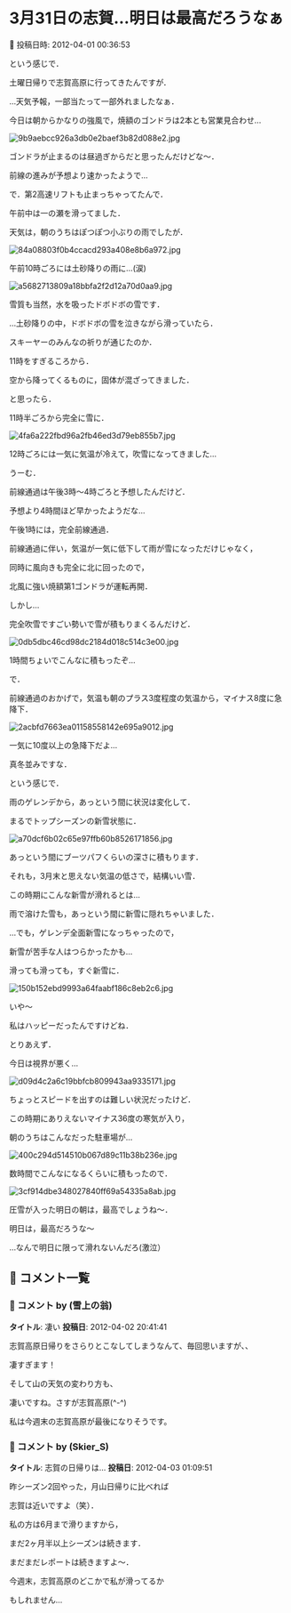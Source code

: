 # 3月31日の志賀…明日は最高だろうなぁ

📅 投稿日時: 2012-04-01 00:36:53

という感じで．


土曜日帰りで志賀高原に行ってきたんですが．





…天気予報，一部当たって一部外れましたなぁ．





今日は朝からかなりの強風で，焼額のゴンドラは2本とも営業見合わせ…




![9b9aebcc926a3db0e2baef3b82d088e2.jpg](images/9b9aebcc926a3db0e2baef3b82d088e2.jpg)




ゴンドラが止まるのは昼過ぎからだと思ったんだけどな～．


前線の進みが予想より速かったようで…


で．第2高速リフトも止まっちゃってたんで．


午前中は一の瀬を滑ってました．





天気は，朝のうちはぽつぽつ小ぶりの雨でしたが．




![84a08803f0b4ccacd293a408e8b6a972.jpg](images/84a08803f0b4ccacd293a408e8b6a972.jpg)




午前10時ごろには土砂降りの雨に…(涙)




![a5682713809a18bbfa2f2d12a70d0aa9.jpg](images/a5682713809a18bbfa2f2d12a70d0aa9.jpg)




雪質も当然，水を吸ったドボドボの雪です．





…土砂降りの中，ドボドボの雪を泣きながら滑っていたら．


スキーヤーのみんなの祈りが通じたのか．


11時をすぎるころから．


空から降ってくるものに，固体が混ざってきました．





と思ったら．


11時半ごろから完全に雪に．




![4fa6a222fbd96a2fb46ed3d79eb855b7.jpg](images/4fa6a222fbd96a2fb46ed3d79eb855b7.jpg)




12時ごろには一気に気温が冷えて，吹雪になってきました…





うーむ．


前線通過は午後3時～4時ごろと予想したんだけど．


予想より4時間ほど早かったようだな…





午後1時には，完全前線通過．


前線通過に伴い，気温が一気に低下して雨が雪になっただけじゃなく，


同時に風向きも完全に北に回ったので，


北風に強い焼額第1ゴンドラが運転再開．





しかし…


完全吹雪ですごい勢いで雪が積もりまくるんだけど．




![0db5dbc46cd98dc2184d018c514c3e00.jpg](images/0db5dbc46cd98dc2184d018c514c3e00.jpg)




1時間ちょいでこんなに積もったぞ…





で．


前線通過のおかげで，気温も朝のプラス3度程度の気温から，マイナス8度に急降下．




![2acbfd7663ea01158558142e695a9012.jpg](images/2acbfd7663ea01158558142e695a9012.jpg)




一気に10度以上の急降下だよ…


真冬並みですな．





という感じで．


雨のゲレンデから，あっという間に状況は変化して．


まるでトップシーズンの新雪状態に．




![a70dcf6b02c65e97ffb60b8526171856.jpg](images/a70dcf6b02c65e97ffb60b8526171856.jpg)




あっという間にブーツパフくらいの深さに積もります．


それも，3月末と思えない気温の低さで，結構いい雪．


この時期にこんな新雪が滑れるとは…





雨で溶けた雪も，あっという間に新雪に隠れちゃいました．


…でも，ゲレンデ全面新雪になっちゃったので，


新雪が苦手な人はつらかったかも…


滑っても滑っても，すぐ新雪に．




![150b152ebd9993a64faabf186c8eb2c6.jpg](images/150b152ebd9993a64faabf186c8eb2c6.jpg)




いや～


私はハッピーだったんですけどね．





とりあえず．


今日は視界が悪く…




![d09d4c2a6c19bbfcb809943aa9335171.jpg](images/d09d4c2a6c19bbfcb809943aa9335171.jpg)




ちょっとスピードを出すのは難しい状況だったけど．


この時期にありえないマイナス36度の寒気が入り，


朝のうちはこんなだった駐車場が…




![400c294d514510b067d89c11b38b236e.jpg](images/400c294d514510b067d89c11b38b236e.jpg)




数時間でこんなになるくらいに積もったので．




![3cf914dbe348027840ff69a54335a8ab.jpg](images/3cf914dbe348027840ff69a54335a8ab.jpg)







圧雪が入った明日の朝は，最高でしょうね～．


明日は，最高だろうな～





…なんで明日に限って滑れないんだろ(激泣）

## 💬 コメント一覧

### 💬 コメント by (雪上の翁)
**タイトル**: 凄い
**投稿日**: 2012-04-02 20:41:41

志賀高原日帰りをさらりとこなしてしまうなんて、毎回思いますが、、

凄すぎます！

そして山の天気の変わり方も、

凄いですね。さすが志賀高原(^-^)

私は今週末の志賀高原が最後になりそうです。

### 💬 コメント by (Skier_S)
**タイトル**: 志賀の日帰りは…
**投稿日**: 2012-04-03 01:09:51

昨シーズン2回やった，月山日帰りに比べれば

志賀は近いですよ（笑）．



私の方は6月まで滑りますから，

まだ2ヶ月半以上シーズンは続きます．

まだまだレポートは続きますよ～．



今週末，志賀高原のどこかで私が滑ってるか

もしれません…

